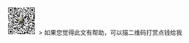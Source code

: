 


![赞赏](https://github.com/dengwanc/dengwanc.github.io/blob/master/640090398.jpg?raw=true) > 如果您觉得此文有帮助，可以描二维码打赏点钱给我

